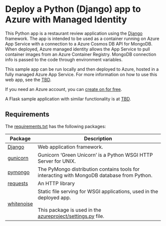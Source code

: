 # Deploy a Python (Django) app to Azure with Managed Identity 

This Python app is a restaurant review application using the [Django](https://www.djangoproject.com/) framework. The app is intended to be used as a container running on  Azure App Service with a connection to a Azure Cosmos DB API for MongoDB. When deployed, Azure managed identity allows the App Service to pull container images from an Azure Container Registry. MongoDB connection info is passed to the code through environment variables. 

This sample app can be run locally and then deployed to Azure, hosted in a fully managed Azure App Service. For more information on how to use this web app, see the  [TBD](TBD).

If you need an Azure account, you can [create on for free](https://azure.microsoft.com/free/).

A Flask sample application with similar functionality is at [TBD](TBD).

## Requirements

The [requirements.txt](./requirements.txt) has the following packages:

| Package | Description |
| ------- | ----------- |
| [Django](https://pypi.org/project/Django/) | Web application framework. |
| [gunicorn](https://pypi.org/project/gunicorn/) | Gunicorn ‘Green Unicorn’ is a Python WSGI HTTP Server for UNIX. |
| [pymongo](https://pypi.org/project/pymongo/) | The PyMongo distribution contains tools for interacting with MongoDB database from Python. |
| [requests](https://pypi.org/project/requests/) | An HTTP library |
| [whitenoise](https://pypi.org/project/whitenoise/) | Static file serving for WSGI applications, used in the deployed app. <br><br> This package is used in the [azureproject/settings.py](./azureproject/azureproject/settings.py) file. |
